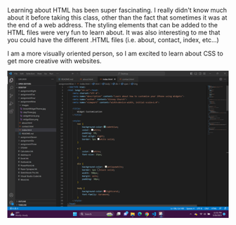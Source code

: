 Learning about HTML has been super fascinating. I really didn't know much about it before taking this class, other than the fact that sometimes it was at the end of a web address. The styling elements that can be added to the HTML files were very fun to learn about. It was also interesting to me that you could have the different .HTML files (i.e. about, contact, index, etc...)

I am a more visually oriented person, so I am excited to learn about CSS to get more creative with websites.

![assignmentNineScreenshot](./images/assignmentNineScreenshot.png)